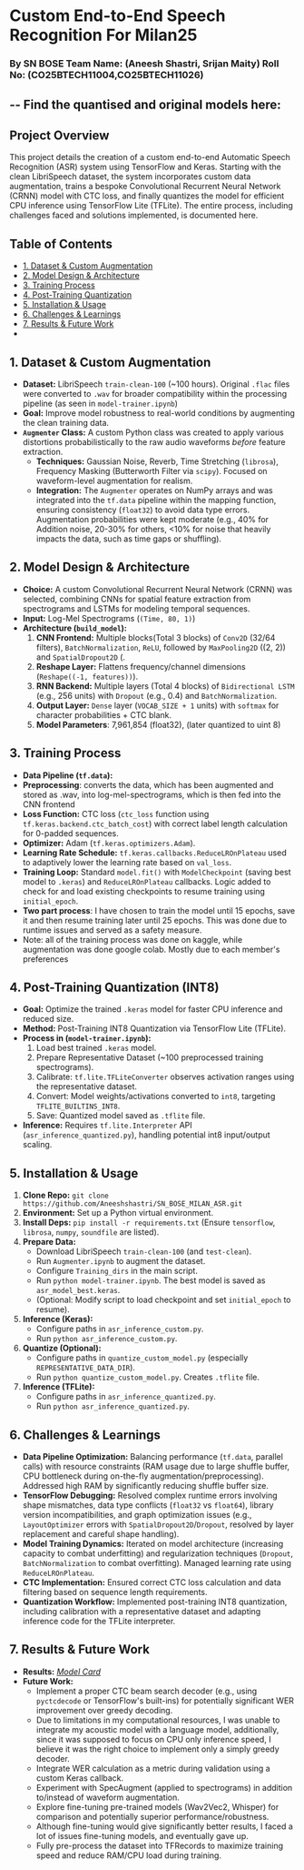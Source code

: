 # Custom End-to-End Speech Recognition For Milan25
### By SN BOSE Team Name: (Aneesh Shastri, Srijan Maity) Roll No: (CO25BTECH11004,CO25BTECH11026)
--
Find the quantised and original models here:
--
## Project Overview

This project details the creation of a custom end-to-end Automatic Speech Recognition (ASR) system using TensorFlow and Keras. Starting with the clean LibriSpeech dataset, the system incorporates custom data augmentation, trains a bespoke Convolutional Recurrent Neural Network (CRNN) model with CTC loss, and finally quantizes the model for efficient CPU inference using TensorFlow Lite (TFLite). The entire process, including challenges faced and solutions implemented, is documented here.

## Table of Contents

* [1. Dataset & Custom Augmentation](#1-dataset--custom-augmentation)
* [2. Model Design & Architecture](#2-model-design--architecture)
* [3. Training Process](#3-training-process)
* [4. Post-Training Quantization](#4-post-training-quantization)
* [5. Installation & Usage](#5-installation--usage)
* [6. Challenges & Learnings](#6-challenges--learnings)
* [7. Results & Future Work](#7-results--future-work)
* 
## 1. Dataset & Custom Augmentation

* **Dataset:** LibriSpeech `train-clean-100` (~100 hours). Original `.flac` files were converted to `.wav` for broader compatibility within the processing pipeline (as seen in `model-trainer.ipynb`)
* **Goal:** Improve model robustness to real-world conditions by augmenting the clean training data.
* **`Augmenter` Class:** A custom Python class was created to apply various distortions probabilistically to the raw audio waveforms *before* feature extraction.
    * **Techniques:** Gaussian Noise, Reverb, Time Stretching (`librosa`), Frequency Masking (Butterworth Filter via `scipy`). Focused on waveform-level augmentation for realism.
    * **Integration:** The `Augmenter` operates on NumPy arrays and was integrated into the `tf.data` pipeline within the mapping function, ensuring consistency (`float32`) to avoid data type errors. Augmentation probabilities were kept moderate (e.g., 40% for Addition noise, 20-30% for others, <10% for noise that heavily impacts the data, such as time gaps or shuffling).

## 2. Model Design & Architecture

* **Choice:** A custom Convolutional Recurrent Neural Network (CRNN) was selected, combining CNNs for spatial feature extraction from spectrograms and LSTMs for modeling temporal sequences.
* **Input:** Log-Mel Spectrograms (`(Time, 80, 1)`)
* **Architecture (`build_model`):**
    1.  **CNN Frontend:** Multiple blocks(Total 3 blocks) of `Conv2D` (32/64 filters), `BatchNormalization`, `ReLU`, followed by `MaxPooling2D` ((2, 2)) and `SpatialDropout2D` (.
    2.  **Reshape Layer:** Flattens frequency/channel dimensions (`Reshape((-1, features))`).
    3.  **RNN Backend:** Multiple layers (Total 4 blocks) of `Bidirectional LSTM` (e.g., 256 units) with `Dropout` (e.g., 0.4) and `BatchNormalization`.
    4.  **Output Layer:** `Dense` layer (`VOCAB_SIZE + 1` units) with `softmax` for character probabilities + CTC blank.
    5.  **Model Parameters**: 7,961,854 (float32), (later quantized to uint 8)

## 3. Training Process

* **Data Pipeline (`tf.data`):**
* **Preprocessing**: converts the data, which has been augmented and stored as .wav, into log-mel-spectrograms, which is then fed into the CNN frontend
* **Loss Function:** CTC loss (`ctc_loss` function using `tf.keras.backend.ctc_batch_cost`) with correct label length calculation for 0-padded sequences.
* **Optimizer:** Adam (`tf.keras.optimizers.Adam`).
* **Learning Rate Schedule:** `tf.keras.callbacks.ReduceLROnPlateau` used to adaptively lower the learning rate based on `val_loss`.
* **Training Loop:** Standard `model.fit()` with `ModelCheckpoint` (saving best model to `.keras`) and `ReduceLROnPlateau` callbacks. Logic added to check for and load existing checkpoints to resume training using `initial_epoch`.
* **Two part process**: I have chosen to train the model until 15 epochs, save it and then resume training later until 25 epochs. This was done due to runtime issues and served as a safety measure.
* Note: all of the training process was done on kaggle, while augmentation was done google colab. Mostly due to each member's preferences

## 4. Post-Training Quantization (INT8)

* **Goal:** Optimize the trained `.keras` model for faster CPU inference and reduced size.
* **Method:** Post-Training INT8 Quantization via TensorFlow Lite (TFLite).
* **Process in (`model-trainer.ipynb`):**
    1.  Load best trained `.keras` model.
    2.  Prepare Representative Dataset (~100 preprocessed training spectrograms).
    3.  Calibrate: `tf.lite.TFLiteConverter` observes activation ranges using the representative dataset.
    4.  Convert: Model weights/activations converted to `int8`, targeting `TFLITE_BUILTINS_INT8`.
    5.  Save: Quantized model saved as `.tflite` file.
* **Inference:** Requires `tf.lite.Interpreter` API (`asr_inference_quantized.py`), handling potential int8 input/output scaling.

## 5. Installation & Usage

1.  **Clone Repo:** `git clone https://github.com/Aneeshshastri/SN_BOSE_MILAN_ASR.git`
2.  **Environment:** Set up a Python virtual environment.
3.  **Install Deps:** `pip install -r requirements.txt` (Ensure `tensorflow`, `librosa`, `numpy`, `soundfile` are listed).
4.  **Prepare Data:**
    * Download LibriSpeech `train-clean-100` (and `test-clean`).
    * Run `Augmenter.ipynb` to augment the dataset.
    * Configure `Training_dirs` in the main script.
    * Run `python model-trainer.ipynb`. The best model is saved as `asr_model_best.keras`.
    * (Optional: Modify script to load checkpoint and set `initial_epoch` to resume).
6.  **Inference (Keras):**
    * Configure paths in `asr_inference_custom.py`.
    * Run `python asr_inference_custom.py`.
7.  **Quantize (Optional):**
    * Configure paths in `quantize_custom_model.py` (especially `REPRESENTATIVE_DATA_DIR`).
    * Run `python quantize_custom_model.py`. Creates `.tflite` file.
8.  **Inference (TFLite):**
    * Configure paths in `asr_inference_quantized.py`.
    * Run `python asr_inference_quantized.py`.

## 6. Challenges & Learnings

* **Data Pipeline Optimization:** Balancing performance (`tf.data`, parallel calls) with resource constraints (RAM usage due to large shuffle buffer, CPU bottleneck during on-the-fly augmentation/preprocessing). Addressed high RAM by significantly reducing shuffle buffer size.
* **TensorFlow Debugging:** Resolved complex runtime errors involving shape mismatches, data type conflicts (`float32` vs `float64`), library version incompatibilities, and graph optimization issues (e.g., `LayoutOptimizer` errors with `SpatialDropout2D`/`Dropout`, resolved by layer replacement and careful shape handling).
* **Model Training Dynamics:** Iterated on model architecture (increasing capacity to combat underfitting) and regularization techniques (`Dropout`, `BatchNormalization` to combat overfitting). Managed learning rate using `ReduceLROnPlateau`.
* **CTC Implementation:** Ensured correct CTC loss calculation and data filtering based on sequence length requirements.
* **Quantization Workflow:** Implemented post-training INT8 quantization, including calibration with a representative dataset and adapting inference code for the TFLite interpreter.

## 7. Results & Future Work

* **Results:** *[Model Card](./model_card.md)*
* **Future Work:**
    * Implement a proper CTC beam search decoder (e.g., using `pyctcdecode` or TensorFlow's built-ins) for potentially significant WER improvement over greedy decoding.
    * Due to limitations in my computational resources, I was unable to integrate my acoustic model with a language model, additionally, since it was supposed to focus on CPU only inference speed, I believe it was the right choice to implement only a simply greedy decoder.
    * Integrate WER calculation as a metric during validation using a custom Keras callback.
    * Experiment with SpecAugment (applied to spectrograms) in addition to/instead of waveform augmentation.
    * Explore fine-tuning pre-trained models (Wav2Vec2, Whisper) for comparison and potentially superior performance/robustness.
    * Although fine-tuning would give significantly better results, I faced a lot of issues fine-tuning models, and eventually gave up.
    * Fully pre-process the dataset into TFRecords to maximize training speed and reduce RAM/CPU load during training.

